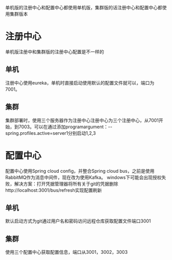 单机版的注册中心和配置中心都使用单机版，集群版的话注册中心和配置中心都使用集群版本
# 注册中心
单机版注册中和集群版的注册中心配置是不一样的
## 单机
注册中心使用eureka，单机时直接启动使用默认的配置文件就可以，端口为7001。
## 集群
集群部署时，使用三个服务器作为注册中心注册中心为三个注册中心，从7001开始，到7003。可以在通过添加programargument：--spring.profiles.active=server1分别启动1,2,3
# 配置中心
配置中心使用Spring cloud config，并整合Spring cloud bus，之前是使用RabbitMQ作为消息中间件，现在改为使用Kafka。
windows下可能会出现授权失败，解决方案：打开凭据管理器将所有关于git的凭据删除
http://localhost:3001/bus/refresh实现配置刷新
## 单机
默认启动方式为git通过用户名和密码访问远程仓库获取配置文件端口3001
## 集群
使用三个配置中心获取配置信息，端口从3001，3002，3003

